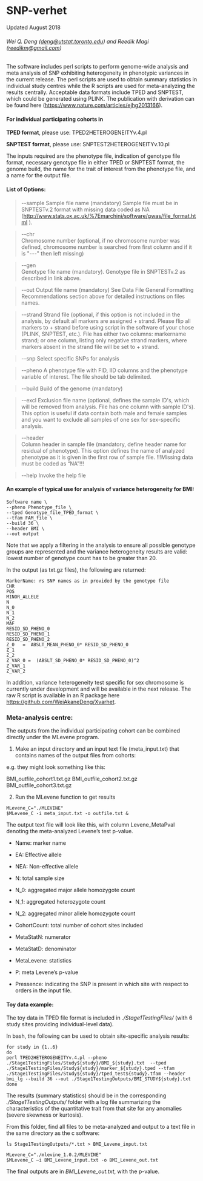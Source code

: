 # SNP-verhet
Updated August 2018

###### Wei Q. Deng (<deng@utstat.toronto.edu>) and Reedik Magi (<reedikm@gmail.com>)

The software includes perl scripts to perform genome-wide analysis and meta analysis of SNP exhibiting heterogeneity in phenotypic variances in the current release.  The perl scripts are used to obtain summary statistics in individual study centres while the R scripts are used for meta-analyzing the results centrally. Acceptable data formats include TPED and SNPTEST, which could be generated using PLINK. The publication with derivation can be found here (<https://www.nature.com/articles/ejhg2013166>).

#### For individual participating cohorts in

**TPED format**, please use: 
TPED2HETEROGENEITYv.4.pl

**SNPTEST format**, please use: 
SNPTEST2HETEROGENEITYv.10.pl

The inputs required are the phenotype file, indication of genotype file format, necessary genotype file in either TPED or SNPTEST format, the genome build, the name for the trait of interest from the phenotype file, and a name for the output file.

#### List of Options:

> --sample
Sample file name (mandatory)
Sample file must be in SNPTESTv.2 format with missing data coded as NA (http://www.stats.ox.ac.uk/%7Emarchini/software/gwas/file_format.html ).


> --chr      
Chromosome number (optional, if no chromosome number was defined, chromosome number is searched from first column and if it is "---" then left missing)

>--gen                
Genotype file name (mandatory).
Genotype file in SNPTESTv.2 as described in link above.

>--out
Output file name (mandatory)
See Data File General Formatting Recommendations section above for detailed instructions on files names.

> --strand
Strand file (optional, if this option is not included in the analysis, by default all markers are assigned + strand. Please flip all markers to + strand before using script in the software of your chose (PLINK, SNPTEST, etc.). 
File has either two columns: markername strand; or one column, listing only negative strand markers, where markers absent in the strand file will be set to + strand.


> --snp
Select specific SNPs for analysis

>--pheno
A phenotype file with FID, IID columns and the phenotype variable of interest. The file should be tab delimited. 

>--build
Build of the genome (mandatory)

>--excl
Exclusion file name (optional, defines the sample ID's, which will be removed from analysis. File has one column with sample ID's). This option is useful if data contain both male and female samples and you want to exclude all samples of one sex for sex-specific analysis.


>--header    
Column header in sample file (mandatory, define header name for residual of phenotype). This option defines the name of analyzed phenotype as it is given in the first row of sample file. !!!Missing data must be coded as “NA”!!!


>--help
Invoke the help file




#### An example of typical use for analysis of variance heterogeneity for BMI:

```
Software name \
--pheno Phenotype_file \
--tped Genotype_file_TPED_format \
--tfam FAM_file \
--build 36 \
--header BMI \
--out output
```

Note that we apply a filtering in the analysis to ensure all possible genotype groups are represented and the variance heterogeneity results are valid: lowest number of genotype count has to be greater than 20.


In the output (as txt.gz files), the following are returned:
```
MarkerName: rs SNP names as in provided by the genotype file
CHR
POS
MINOR_ALLELE
N
N_0
N_1
N_2
MAF 
RESID_SD_PHENO_0
RESID_SD_PHENO_1
RESID_SD_PHENO_2
Z_0   =  ABSLT_MEAN_PHENO_0* RESID_SD_PHENO_0
Z_1
Z_2
Z_VAR_0 =  (ABSLT_SD_PHENO_0* RESID_SD_PHENO_0)^2
Z_VAR_1
Z_VAR_2
```
In addition, variance heterogeneity test specific for sex chromosome is currently under development and will be available in the next release. The raw R script is available in an R package here <https://github.com/WeiAkaneDeng/Xvarhet>. 








### Meta-analysis centre:

The outputs from the individual participating cohort can be combined directly under the MLevene program.

1. Make an input directory and an input text file (meta_input.txt) that contains names of the output files from cohorts:

e.g. they might look something like this:

BMI_outfile_cohort1.txt.gz
BMI_outfile_cohort2.txt.gz
BMI_outfile_cohort3.txt.gz

2. Run the MLevene function to get results

```
MLevene_C="./MLEVINE"
$MLevene_C -i meta_input.txt -o outfile.txt &
```

The output text file will look like this, with column Levene_MetaPval denoting the meta-analyzed Levene’s test p-value.

- Name: marker name

- EA: Effective allele	

- NEA: Non-effective allele	

- N: total sample size	

- N_0: aggregated major allele homozygote count	

- N_1: aggregated heterozygote count	

- N_2: aggregated minor allele homozygote count	

- CohortCount: total number of cohort sites included	

- MetaStatN: numerator

- MetaStatD: denominator	

- MetaLevene: statistics	

- P: meta Levene’s p-value	

- Pressence: indicating the SNP is present in which site with respect to orders in the input file.





#### Toy data example:

The toy data in TPED file format is included in *./Stage1TestingFiles/* (with 6 study sites providing individual-level data).

In bash, the following can be used to obtain site-specific analysis results:

```
for study in {1..6}
do
perl TPED2HETEROGENEITYv.4.pl --pheno ./Stage1TestingFiles/Study${study}/BMI_${study}.txt  --tped ./Stage1TestingFiles/Study${study}/marker_${study}.tped --tfam ./Stage1TestingFiles/Study${study}/tped_test${study}.tfam --header bmi_lg --build 36 --out ./Stage1TestingOutputs/BMI_STUDY${study}.txt
done
```

The results (summary statistics) should be in the corresponding *./Stage1TestingOutputs/* folder with a log file summarizing the characteristics of the quantitative trait from that site for any anomalies (severe skewness or kurtosis). 

From this folder, find all files to be meta-analyzed and output to a text file in the same directory as the c software:

```
ls Stage1TestingOutputs/*.txt > BMI_Levene_input.txt

MLevene_C="./mlevine_1.0.2/MLEVINE" 
$MLevene_C –i BMI_Levene_input.txt -o BMI_Levene_out.txt
```

The final outputs are in *BMI_Levene_out.txt*, with the p-value.

